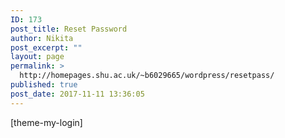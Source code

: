 ```yaml
---
ID: 173
post_title: Reset Password
author: Nikita
post_excerpt: ""
layout: page
permalink: >
  http://homepages.shu.ac.uk/~b6029665/wordpress/resetpass/
published: true
post_date: 2017-11-11 13:36:05
---
```

[theme-my-login]